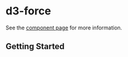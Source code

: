 # d3-force

See the [component page](http://hubgit.github.io/d3-force) for more information.

## Getting Started

